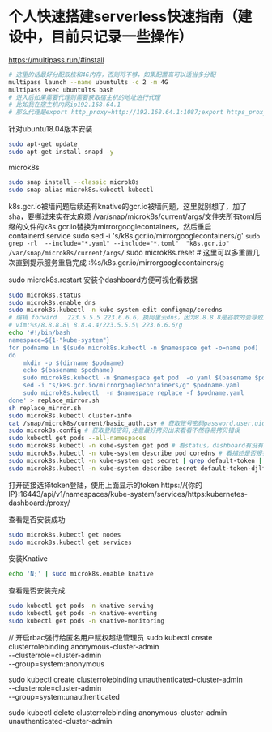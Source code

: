 # 个人快速搭建serverless快速指南（建设中，目前只记录一些操作）
https://multipass.run/#install
```sh
# 这里的话最好分配双核和4G内存，否则将不够，如果配置高可以适当多分配
multipass launch --name ubuntults -c 2 -m 4G
multipass exec ubuntults bash
# 进入后如果需要代理则需要获取宿主机的地址进行代理
# 比如我在宿主机内网ip192.168.64.1
# 那么代理是export http_proxy=http://192.168.64.1:1087;export https_proxy=http://192.168.64.1:1087;
```

针对ubuntu18.04版本安装
```sh
sudo apt-get update
sudo apt-get install snapd -y
```

microk8s
```sh
sudo snap install --classic microk8s
sudo snap alias microk8s.kubectl kubectl
```
k8s.gcr.io被墙问题后续还有knative的gcr.io被墙问题，这里就别想了，加了sha，要挪过来实在太麻烦
/var/snap/microk8s/current/args/文件夹所有toml后缀的文件的k8s.gcr.io替换为mirrorgooglecontainers，然后重启containerd.service
sudo sed -i 's/k8s.gcr.io/mirrorgooglecontainers/g' `sudo grep -rl  --include="*.yaml" --include="*.toml"  "k8s.gcr.io"  /var/snap/microk8s/current/args/`
sudo microk8s.reset # 这里可以多重置几次直到提示服务重启完成
:%s/k8s.gcr.io/mirrorgooglecontainers/g
<!-- sudo systemctl restart snap.microk8s.daemon-containerd.service -->
sudo microk8s.restart
安装个dashboard方便可视化看数据
```sh
sudo microk8s.status
sudo microk8s.enable dns
sudo microk8s.kubectl -n kube-system edit configmap/coredns 
# 编辑 forward . 223.5.5.5 223.6.6.6，换阿里云dns，因为8.8.8.8是谷歌的会导致无法访问
# vim:%s/8.8.8.8\ 8.8.4.4/223.5.5.5\ 223.6.6.6/g
echo '#!/bin/bash
namespace=${1-"kube-system"}
for podname in $(sudo microk8s.kubectl -n $namespace get -o=name pod)
do
    mkdir -p $(dirname $podname)
    echo $(basename $podname)
    sudo microk8s.kubectl -n $namespace get pod  -o yaml $(basename $podname) > $podname.yaml
    sed -i "s/k8s.gcr.io/mirrorgooglecontainers/g" $podname.yaml
    sudo microk8s.kubectl  -n $namespace replace -f $podname.yaml
done' > replace_mirror.sh
sh replace_mirror.sh
sudo microk8s.kubectl cluster-info
cat /snap/microk8s/current/basic_auth.csv # 获取账号密码password,user,uid,"group1,group2,group3"
sudo microk8s.config # 获取登陆密码,注意最好拷贝出来看看不然容易拷贝错误
sudo kubectl get pods --all-namespaces
sudo microk8s.kubectl -n kube-system get pod # 看status，dashboard有没有正常启动
sudo microk8s.kubectl -n kube-system describe pod coredns # 看描述是否报错
sudo microk8s.kubectl -n kube-system get secret | grep default-token | cut -d " " -f1 # 获取token
sudo microk8s.kubectl -n kube-system describe secret default-token-djlf8 # default-token-djlf8是从上条命令获取的，每个人不一样
```
打开链接选择token登陆，使用上面显示的token
https://{你的IP}:16443/api/v1/namespaces/kube-system/services/https:kubernetes-dashboard:/proxy/


查看是否安装成功
```sh
sudo microk8s.kubectl get nodes
sudo microk8s.kubectl get services
```
安装Knative
```sh
echo 'N;' | sudo microk8s.enable knative
```
查看是否安装完成
```sh
sudo kubectl get pods -n knative-serving
sudo kubectl get pods -n knative-eventing
sudo kubectl get pods -n knative-monitoring
```
// 开启rbac强行给匿名用户赋权超级管理员
  sudo kubectl create clusterrolebinding anonymous-cluster-admin \
  --clusterrole=cluster-admin \
  --group=system:anonymous

  sudo kubectl create clusterrolebinding unauthenticated-cluster-admin \
  --clusterrole=cluster-admin \
  --group=system:unauthenticated

  sudo kubectl delete clusterrolebinding anonymous-cluster-admin unauthenticated-cluster-admin